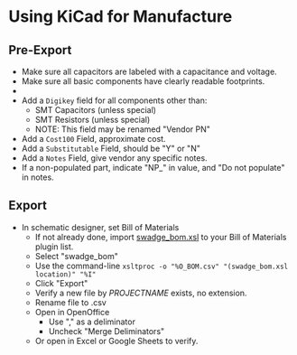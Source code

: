 # Using KiCad for Manufacture

## Pre-Export
 * Make sure all capacitors are labeled with a capacitance and voltage.
 * Make sure all basic components have clearly readable footprints.
 * 
 * Add a `Digikey` field for all components other than:
   * SMT Capacitors (unless special)
   * SMT Resistors (unless special)
   * NOTE: This field may be renamed "Vendor PN"
 * Add a `Cost100` Field, approximate cost.
 * Add a `Substitutable` Field, should be "Y" or "N"
 * Add a `Notes` Field, give vendor any specific notes.
 * If a non-populated part, indicate "NP_" in value, and "Do not populate" in notes. 
 
 ## Export
  * In schematic designer, set Bill of Materials
    * If not already done, import [swadge_bom.xsl](https://raw.githubusercontent.com/cnlohr/swadgeguide/master/nonlibrary_files/swadge_bom.xsl) to your Bill of Materials plugin list.
    * Select "swadge_bom"
    * Use the command-line `xsltproc -o "%O_BOM.csv" "(swadge_bom.xsl location)" "%I"`
    * Click "Export"
    * Verify a new file by *PROJECTNAME* exists, no extension.
    * Rename file to .csv
    * Open in OpenOffice
      * Use "," as a deliminator
      * Uncheck "Merge Deliminators"
    * Or open in Excel or Google Sheets to verify.
    
    
